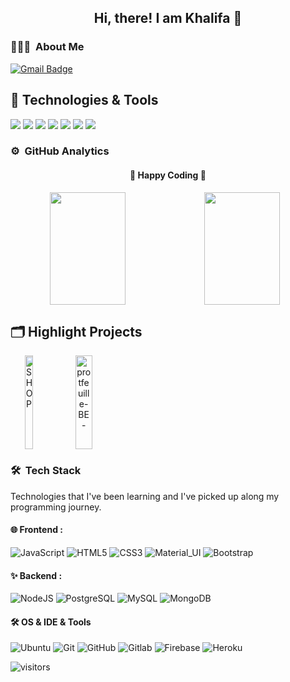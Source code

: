 
<div align="center">
  <h2> 
    Hi, there! I am Khalifa 👋
  </h2>
</div>

### 👨🏻‍💻 &nbsp;About Me
[![Gmail Badge](https://img.shields.io/badge/Gmail-red?style=flat-square&logo=Gmail&logoColor=white&link=mailto:khalifarsm@gmail.com)](mailto:khalifarsm@gmail.com)

## 🔧 Technologies & Tools

![](https://img.shields.io/badge/OS-Linux-informational?style=flat&logo=linux&logoColor=white&color=6aa6f8)
![](https://img.shields.io/badge/Editor-IntelliJ-informational?style=flat&logo=IntelliJ-IDEA&logoColor=white&color=6aa6f8)
![](https://img.shields.io/badge/Code-Java-informational?style=flat&logo=java&logoColor=white&color=6aa6f8)
![](https://img.shields.io/badge/Code-Spring-informational?style=flat&logo=Spring&logoColor=white&color=6aa6f8)
![](https://img.shields.io/badge/Shell-Bash-informational?style=flat&logo=gnu-bash&logoColor=white&color=6aa6f8)
![](https://img.shields.io/badge/Tools-PostgreSQL-informational?style=flat&logo=postgreSQL&logoColor=white&color=6aa6f8)
![](https://img.shields.io/badge/Tools-Cassandra-informational?style=flat&logo=Apache-Cassandra&logoColor=white&color=6aa6f8)


### ⚙️ &nbsp;GitHub Analytics

<div >
  <h4 align="center"> 
    🏃 Happy Coding 🏃 
  </h4>
</div>
<p align="center">
  <a href="https://github.com/khalifarsm" width="100%" style="display:flex">
    <img height="180em" width="49%" src="https://github-readme-stats-eight-theta.vercel.app/api?username=khalifarsm&show_icons=true&theme=algolia&include_all_commits=true&count_private=true"/>
    <img height="180em" width="49%" src="https://github-readme-stats-eight-theta.vercel.app/api/top-langs/?username=khalifarsm&layout=compact&langs_count=8&theme=algolia"/>
  </a>
</p>

## 🗂️ Highlight Projects
<div align="center" style="display:flex; flex-wrap:no-wrap">
  <a href="https://github.com/khalifarsm/SHOP" max-width="48%">
    <img align="center" height="150em" width="48%" src="https://github-readme-stats.vercel.app/api/pin/?username=khalifarsm&repo=SHOP&show_icons=true&line_height=27&title_color=6aa6f8&text_color=8a919a&icon_color=6aa6f8&bg_color=0e1116" alt="SHOP"   />
  </a>
  <a href="https://github.com/khalifarsm/protfeuille-BE-" max-width="48%">
    <img align="center" height="150em" width="48%" src="https://github-readme-stats.vercel.app/api/pin/?username=khalifarsm&repo=protfeuille-BE-&show_icons=true&line_height=27&title_color=6aa6f8&text_color=8a919a&icon_color=6aa6f8&bg_color=0e1116" alt="protfeuille-BE-" />
  </a>
</div>

### 🛠 &nbsp;Tech Stack

Technologies that I've been learning and I've picked up along my programming journey.

#### 🌐 Frontend : <br />

![JavaScript](https://img.shields.io/badge/-JavaScript-05122A?style=flat&logo=javascript)
![HTML5](https://img.shields.io/badge/-HTML5-black?style=flat-square&logo=html5&logoColor=white)
![CSS3](https://img.shields.io/badge/-CSS3-black?style=flat-square&logo=css3)
![Material_UI](https://img.shields.io/badge/-Material_UI-black?style=flat-square&logo=material-ui)
![Bootstrap](https://img.shields.io/badge/-Bootstrap-black?style=flat-square&logo=bootstrap)

#### ✨ Backend : <br />

![NodeJS](http://img.shields.io/badge/-NodeJS-05122A?style=flat-square&logo=data:image/png;base64,iVBORw0KGgoAAAANSUhEUgAAAA4AAAAOCAMAAAAolt3jAAAAgVBMVEUzmTMzkTM0mDQslSwtlS00mzQAAAA7nTsymDIzmDMwmDAymTIzmDMzmTMzmDMzmDMzlzM0mTQzmTMzmTMzmTMzmTMzmTM0mjQ1nDUxlzEymDIzmTMzmTMzmTMzmTMzmTMwlzAzmTMzmTMzmTMzmTMzmTMzmTM0mTQzmTMzmTP///8ybrFJAAAAKXRSTlMAAAAAAAAAAAAAAA9RxlIRBjSR6/7vmzkIAyd21Nt8JwMauPwrKvlQxcV6L9IAAABUSURBVAjXY2RgZGTkYGQEUl8ZwUx2EAUSZfz0jVESSPEygMAXkIgiIyMbAwT8+v+fUeU/jAfkMzKqMjLDuX//k8ZFMwrNIjRnoDkS7AUZxqcQLwAA4+0cex8ENfMAAAAASUVORK5CYII=)
![PostgreSQL](https://img.shields.io/badge/-PostgreSQL-05122A?style=flat-square&logo=postgresql&logoColor=0273B7)
![MySQL](http://img.shields.io/badge/-MySQL-05122A?style=flat-square&logo=mysql&logoColor=4479A1)
![MongoDB](http://img.shields.io/badge/-MongoDB-05122A?style=flat-square&logo=mongodb&logoColor=4479A1)

#### 🛠 OS & IDE & Tools <br />

![Ubuntu](https://img.shields.io/badge/-Ubuntu-black?style=flat-square&logo=ubuntu)
![Git](https://img.shields.io/badge/-Git-05122A?style=flat&logo=git)
![GitHub](https://img.shields.io/badge/-GitHub-05122A?style=flat&logo=github)
![Gitlab](https://img.shields.io/badge/-Gitlab-05122A?style=flat&logo=gitlab)
![Firebase](https://img.shields.io/badge/-Firebase-05122A?style=flat-square&logo=Firebase)
![Heroku](https://img.shields.io/badge/-Heroku-05122A?style=flat&logo=Heroku)

![visitors](https://visitor-badge.glitch.me/badge?page_id=khalifarsm/khalifarsm)

